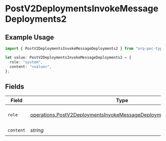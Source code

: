 # PostV2DeploymentsInvokeMessageDeployments2

## Example Usage

```typescript
import { PostV2DeploymentsInvokeMessageDeployments2 } from "orq-poc-typescript/models/operations";

let value: PostV2DeploymentsInvokeMessageDeployments2 = {
  role: "system",
  content: "<value>",
};
```

## Fields

| Field                                                                                                                                                      | Type                                                                                                                                                       | Required                                                                                                                                                   | Description                                                                                                                                                |
| ---------------------------------------------------------------------------------------------------------------------------------------------------------- | ---------------------------------------------------------------------------------------------------------------------------------------------------------- | ---------------------------------------------------------------------------------------------------------------------------------------------------------- | ---------------------------------------------------------------------------------------------------------------------------------------------------------- |
| `role`                                                                                                                                                     | [operations.PostV2DeploymentsInvokeMessageDeploymentsResponse200Role](../../models/operations/postv2deploymentsinvokemessagedeploymentsresponse200role.md) | :heavy_check_mark:                                                                                                                                         | The role of the prompt message                                                                                                                             |
| `content`                                                                                                                                                  | *string*                                                                                                                                                   | :heavy_check_mark:                                                                                                                                         | N/A                                                                                                                                                        |